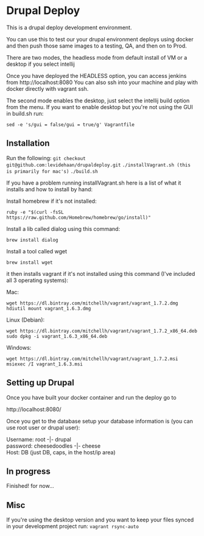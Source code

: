 Drupal Deploy
==============
This is a drupal deploy development environment.

You can use this to test our your drupal environment deploys using docker and then push those same images to a testing, QA, and then on to Prod.

There are two modes, the headless mode from default install of VM or a desktop if you select intellij

Once you have deployed the HEADLESS option, you can access jenkins from http://localhost:8080
You can also ssh into your machine and play with docker directly with vagrant ssh.

The second mode enables the desktop, just select the intellij build option from the menu.
If you want to enable desktop but you're not using the GUI in build.sh run:
```
sed -e 's/gui = false/gui = true/g' Vagrantfile
```

## Installation
Run the following:
`git checkout git@github.com:levidehaan/drupaldeploy.git`
`./installVagrant.sh (this is primarily for mac's)`
`./build.sh`

If you have a problem running installVagrant.sh here is a list of what it installs and how to install by hand:

Install homebrew if it's not installed:

`ruby -e "$(curl -fsSL https://raw.github.com/Homebrew/homebrew/go/install)"`


Install a lib called dialog using this command:

`brew install dialog`

Install a tool called wget

`brew install wget`

it then installs vagrant if it's not installed using this command (I've included all 3 operating systems):

Mac:

`wget https://dl.bintray.com/mitchellh/vagrant/vagrant_1.7.2.dmg`
`hdiutil mount vagrant_1.6.3.dmg`

Linux (Debian):

`wget https://dl.bintray.com/mitchellh/vagrant/vagrant_1.7.2_x86_64.deb`
`sudo dpkg -i vagrant_1.6.3_x86_64.deb`

Windows:

`wget https://dl.bintray.com/mitchellh/vagrant/vagrant_1.7.2.msi`
`msiexec /I vagrant_1.6.3.msi`


## Setting up Drupal

Once you have built your docker container and run the deploy go to

http://localhost:8080/

Once you get to the database setup your database information is (you can use root user or drupal user):

Username: root -|- drupal<br/>
password: cheesedoodles -|- cheese<br/>
Host: DB (just DB, caps, in the host/ip area)

## In progress

Finished! for now...

## Misc

If you're using the desktop version and you want to keep your files synced in your development project run: `vagrant rsync-auto`
